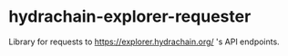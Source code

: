 # hydrachain-explorer-requester
Library for requests to https://explorer.hydrachain.org/ 's API endpoints.
